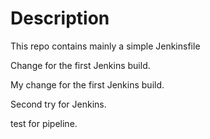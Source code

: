 # Description

This repo contains mainly a simple Jenkinsfile

Change for the first Jenkins build.

My change for the first Jenkins build.

Second try for Jenkins.

test for pipeline.
